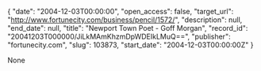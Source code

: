 {
  "date": "2004-12-03T00:00:00", 
  "open_access": false, 
  "target_url": "http://www.fortunecity.com/business/pencil/1572/", 
  "description": null, 
  "end_date": null, 
  "title": "Newport Town Poet - Goff Morgan", 
  "record_id": "20041203T000000/JiLkMAmKhzmDpWDEIkLMuQ==", 
  "publisher": "fortunecity.com", 
  "slug": 103873, 
  "start_date": "2004-12-03T00:00:00Z"
}

None